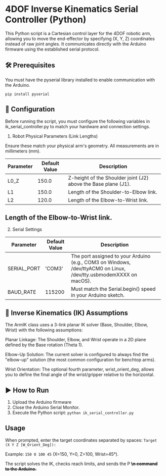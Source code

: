 # 4DOF Inverse Kinematics Serial Controller (Python)

This Python script is a Cartesian control layer for the 4DOF robotic arm, allowing you to move the end-effector by specifying (X, Y, Z) coordinates instead of raw joint angles. It communicates directly with the Arduino firmware using the established serial protocol.

## 🛠️ Prerequisites

You must have the pyserial library installed to enable communication with the Arduino.

`pip install pyserial`

## 📝 Configuration

Before running the script, you must configure the following variables in ik_serial_controller.py to match your hardware and connection settings.

1. Robot Physical Parameters (Link Lengths)

Ensure these match your physical arm's geometry. All measurements are in millimeters (mm).

| Parameter | Default Value | Description                                                    |
|-----------|---------------|----------------------------------------------------------------|
| L0_Z      | 150.0        | Z-height of the Shoulder joint (J2) above the Base plane (J1).|
| L1        | 150.0        | Length of the Shoulder-to-Elbow link.                         |
| L2        | 120.0        | Length of the Elbow-to-Wrist link.                           |

## Length of the Elbow-to-Wrist link.

2. Serial Settings

| Parameter      | Default Value              | Description                                                                                          |
|----------------|----------------------------|------------------------------------------------------------------------------------------------------|
| SERIAL_PORT    | 'COM3'                     | The port assigned to your Arduino (e.g., COM3 on Windows, /dev/ttyACM0 on Linux, /dev/tty.usbmodemXXXX on macOS). |
| BAUD_RATE      | 115200                     | Must match the Serial.begin() speed in your Arduino sketch.                                          |

## 🤖 Inverse Kinematics (IK) Assumptions

The ArmIK class uses a 3-link planar IK solver (Base, Shoulder, Elbow, Wrist) with the following assumptions:

Planar Linkage: The Shoulder, Elbow, and Wrist operate in a 2D plane defined by the Base rotation (Theta 1).

Elbow-Up Solution: The current solver is configured to always find the "elbow-up" solution (the most common configuration for benchtop arms).

Wrist Orientation: The optional fourth parameter, wrist_orient_deg, allows you to define the final angle of the wrist/gripper relative to the horizontal.

## ▶️ How to Run

1. Upload the Arduino firmware
2. Close the Arduino Serial Monitor.
3. Execute the Python script:
`python ik_serial_controller.py`

## Usage

When prompted, enter the target coordinates separated by spaces:
`Target (X Y Z [W_Orient_Deg]):`


Example: `150 0 100 45` (X=150, Y=0, Z=100, Wrist=45°).

The script solves the IK, checks reach limits, and sends the P<B> <S> <E> <W>\n command to the Arduino.